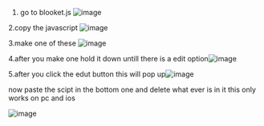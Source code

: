 1. go to blooket.js ![image](https://github.com/user-attachments/assets/d800a0f3-0150-4afe-bf45-ea39d4fea303)

2.copy the javascript ![image](https://github.com/user-attachments/assets/981f013f-79c6-43b7-a520-63fe1f13a272)

3.make one of these
![image](https://github.com/user-attachments/assets/b609a9b9-9f5e-4518-85ba-1ed57874caec)

4.after you make one hold it down untill there is a edit option![image](https://github.com/user-attachments/assets/08647c99-3171-41e5-b09a-b93b638445ef)

5.after you click the edut button this will pop up![image](https://github.com/user-attachments/assets/7fc89828-5e2e-4587-8957-3dc61bc54fca)

now paste the scipt in the bottom one and delete what ever is in it this only works on pc and ios 

![image](https://github.com/user-attachments/assets/1b70c90a-4995-4e27-9736-d9a7d1da8b3b)



